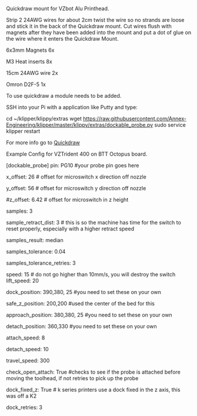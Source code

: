Quickdraw mount for VZbot Alu Printhead.

Strip 2 24AWG wires for about 2cm twist the wire so no strands are loose and stick it in the back of the Quickdraw mount. Cut wires flush with magnets after they have been added into the mount and put a dot of glue on the wire where it enters the Quickdraw Mount.

6x3mm Magnets 6x

M3 Heat inserts 8x

15cm 24AWG wire 2x

Omron D2F-5 1x

To use quickdraw a module needs to be added.

SSH into your Pi with a application like Putty and type:

cd ~/klipper/klippy/extras
wget https://raw.githubusercontent.com/Annex-Engineering/klipper/master/klippy/extras/dockable_probe.py
sudo service klipper restart 

For more info go to [Quickdraw](https://github.com/Annex-Engineering/Quickdraw_Probe)


Example Config for VZTrident 400 on BTT Octopus board.

[dockable_probe]
pin: PG10 #your probe pin goes here

x_offset: 26 # offset for microswitch x direction off nozzle

y_offset: 56 # offset for microswitch y direction off nozzle

#z_offset: 6.42 # offset for microswitch in z height

samples: 3

sample_retract_dist: 3 # this is so the machine has time for the switch to reset properly, especially with a higher retract speed

samples_result: median

samples_tolerance: 0.04

samples_tolerance_retries: 3

speed: 15 # do not go higher than 10mm/s, you will destroy the switch
lift_speed: 20


dock_position:             390,380, 25 #you need to set these on your own

safe_z_position:           200,200 #used the center of the bed for this

approach_position:		   380,380, 25 #you need to set these on your own

detach_position:		   360,330 #you need to set these on your own

attach_speed:              8

detach_speed:              10

travel_speed:              300

check_open_attach:         True #checks to see if the probe is attached before moving the toolhead, if not retries to pick up the probe

dock_fixed_z:              True # k series printers use a dock fixed in the z axis, this was off a K2

dock_retries:			   3